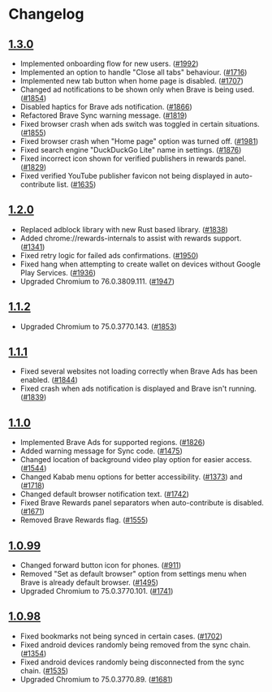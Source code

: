 # Changelog

## [1.3.0](https://github.com/brave/browser-android-tabs/releases/tab/v1.3.0)
 
 - Implemented onboarding flow for new users. ([#1992](https://github.com/brave/browser-android-tabs/issues/1992))
 - Implemented an option to handle "Close all tabs" behaviour. ([#1716](https://github.com/brave/browser-android-tabs/issues/1716))
 - Implemented new tab button when home page is disabled. ([#1707](https://github.com/brave/browser-android-tabs/issues/1707))
 - Changed ad notifications to be shown only when Brave is being used. ([#1854](https://github.com/brave/browser-android-tabs/issues/1854))
 - Disabled haptics for Brave ads notification. ([#1866](https://github.com/brave/browser-android-tabs/issues/1866))
 - Refactored Brave Sync warning message. ([#1819](https://github.com/brave/browser-android-tabs/issues/1819))
 - Fixed browser crash when ads switch was toggled in certain situations. ([#1855](https://github.com/brave/browser-android-tabs/issues/1855))
 - Fixed browser crash when "Home page" option was turned off. ([#1981](https://github.com/brave/browser-android-tabs/issues/1981))
 - Fixed search engine "DuckDuckGo Lite" name in settings. ([#1876](https://github.com/brave/browser-android-tabs/issues/1876))
 - Fixed incorrect icon shown for verified publishers in rewards panel. ([#1829](https://github.com/brave/browser-android-tabs/issues/1829))
 - Fixed verified YouTube publisher favicon not being displayed in auto-contribute list. ([#1635](https://github.com/brave/browser-android-tabs/issues/1635))

## [1.2.0](https://github.com/brave/browser-android-tabs/releases/tab/v1.2.0)
 
 - Replaced adblock library with new Rust based library. ([#1838](https://github.com/brave/browser-android-tabs/issues/1838))
 - Added chrome://rewards-internals to assist with rewards support. ([#1341](https://github.com/brave/browser-android-tabs/issues/1341))
 - Fixed retry logic for failed ads confirmations. ([#1950](https://github.com/brave/browser-android-tabs/issues/1950))
 - Fixed hang when attempting to create wallet on devices without Google Play Services. ([#1936](https://github.com/brave/browser-android-tabs/issues/1936))
 - Upgraded Chromium to 76.0.3809.111. ([#1947](https://github.com/brave/browser-android-tabs/issues/1947))

## [1.1.2](https://github.com/brave/browser-android-tabs/releases/tab/v1.1.2)
 
 - Upgraded Chromium to 75.0.3770.143. ([#1853](https://github.com/brave/browser-android-tabs/issues/1853))

## [1.1.1](https://github.com/brave/browser-android-tabs/releases/tab/v1.1.1)
 
 - Fixed several websites not loading correctly when Brave Ads has been enabled. ([#1844](https://github.com/brave/browser-android-tabs/issues/1844))
 - Fixed crash when ads notification is displayed and Brave isn't running. ([#1839](https://github.com/brave/browser-android-tabs/issues/1839))

## [1.1.0](https://github.com/brave/browser-android-tabs/releases/tab/v1.1.0)
 
 - Implemented Brave Ads for supported regions. ([#1826](https://github.com/brave/browser-android-tabs/issues/1826))
 - Added warning message for Sync code. ([#1475](https://github.com/brave/browser-android-tabs/issues/1475))
 - Changed location of background video play option for easier access. ([#1544](https://github.com/brave/browser-android-tabs/issues/1544))
 - Changed Kabab menu options for better accessibility. ([#1373](https://github.com/brave/browser-android-tabs/issues/1373)) and ([#1718](https://github.com/brave/browser-android-tabs/issues/1718)) 
 - Changed default browser notification text. ([#1742](https://github.com/brave/browser-android-tabs/issues/1742))
 - Fixed Brave Rewards panel separators when auto-contribute is disabled. ([#1671](https://github.com/brave/browser-android-tabs/issues/1671))
 - Removed Brave Rewards flag. ([#1555](https://github.com/brave/browser-android-tabs/issues/1555))

## [1.0.99](https://github.com/brave/browser-android-tabs/releases/tag/v1.0.99)

 - Changed forward button icon for phones. ([#911](https://github.com/brave/browser-android-tabs/issues/911))
 - Removed "Set as default browser" option from settings menu when Brave is already default browser. ([#1495](https://github.com/brave/browser-android-tabs/issues/1495))
 - Upgraded Chromium to 75.0.3770.101. ([#1741](https://github.com/brave/browser-android-tabs/issues/1741))

## [1.0.98](https://github.com/brave/browser-android-tabs/releases/tag/v1.0.98)

- Fixed bookmarks not being synced in certain cases. ([#1702](https://github.com/brave/browser-android-tabs/issues/1702))
- Fixed android devices randomly being removed from the sync chain. ([#1354](https://github.com/brave/browser-android-tabs/issues/1354))
- Fixed android devices randomly being disconnected from the sync chain. ([#1535](https://github.com/brave/browser-android-tabs/issues/1535))
- Upgraded Chromium to 75.0.3770.89. ([#1681](https://github.com/brave/browser-android-tabs/issues/1681))
